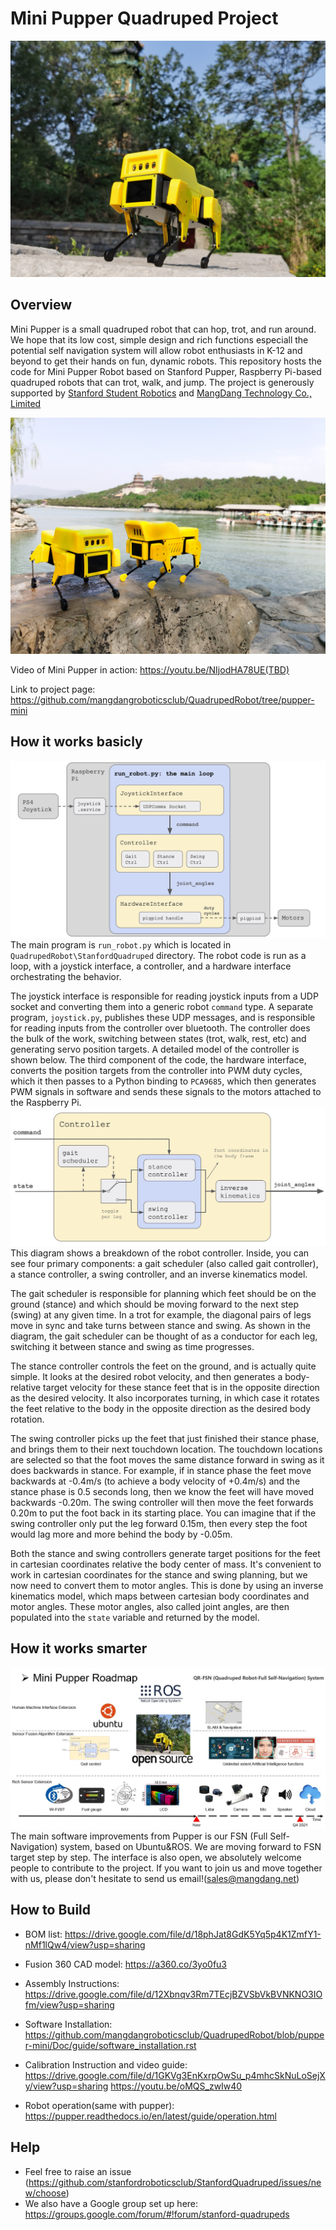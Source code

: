# Mini Pupper Quadruped Project
![Mini Pupper CC Max Morse](StanfordQuadruped/imgs/MiniPupper.jpg)
## Overview
Mini Pupper is a small quadruped robot that can hop, trot, and run around. We hope that its low cost, simple design and rich functions especiall the potential self navigation system will allow robot enthusiasts in K-12 and beyond to get their hands on fun, dynamic robots.
This repository hosts the code for Mini Pupper Robot based on Stanford Pupper, Raspberry Pi-based quadruped robots that can trot, walk, and jump. The project is generously supported by [Stanford Student Robotics](http://roboticsclub.stanford.edu/) and [MangDang Technology Co., Limited](https://www.mangdang.net/)

![Mini Pupper CC Max Morse](StanfordQuadruped/imgs/MiniPupper2Shells.jpg)

Video of Mini Pupper in action: https://youtu.be/NIjodHA78UE(TBD)

Link to project page: https://github.com/mangdangroboticsclub/QuadrupedRobot/tree/pupper-mini

## How it works basicly
![Overview diagram](StanfordQuadruped/imgs/diagram1.jpg)
The main program is ```run_robot.py``` which is located in ```QuadrupedRobot\StanfordQuadruped``` directory. The robot code is run as a loop, with a joystick interface, a controller, and a hardware interface orchestrating the behavior. 

The joystick interface is responsible for reading joystick inputs from a UDP socket and converting them into a generic robot ```command``` type. A separate program, ```joystick.py```, publishes these UDP messages, and is responsible for reading inputs from the controller over bluetooth. The controller does the bulk of the work, switching between states (trot, walk, rest, etc) and generating servo position targets. A detailed model of the controller is shown below. The third component of the code, the hardware interface, converts the position targets from the controller into PWM duty cycles, which it then passes to a Python binding to ```PCA9685```, which then generates PWM signals in software and sends these signals to the motors attached to the Raspberry Pi.
![Controller diagram](StanfordQuadruped/imgs/diagram2.jpg)
This diagram shows a breakdown of the robot controller. Inside, you can see four primary components: a gait scheduler (also called gait controller), a stance controller, a swing controller, and an inverse kinematics model. 

The gait scheduler is responsible for planning which feet should be on the ground (stance) and which should be moving forward to the next step (swing) at any given time. In a trot for example, the diagonal pairs of legs move in sync and take turns between stance and swing. As shown in the diagram, the gait scheduler can be thought of as a conductor for each leg, switching it between stance and swing as time progresses. 

The stance controller controls the feet on the ground, and is actually quite simple. It looks at the desired robot velocity, and then generates a body-relative target velocity for these stance feet that is in the opposite direction as the desired velocity. It also incorporates turning, in which case it rotates the feet relative to the body in the opposite direction as the desired body rotation. 

The swing controller picks up the feet that just finished their stance phase, and brings them to their next touchdown location. The touchdown locations are selected so that the foot moves the same distance forward in swing as it does backwards in stance. For example, if in stance phase the feet move backwards at -0.4m/s (to achieve a body velocity of +0.4m/s) and the stance phase is 0.5 seconds long, then we know the feet will have moved backwards -0.20m. The swing controller will then move the feet forwards 0.20m to put the foot back in its starting place. You can imagine that if the swing controller only put the leg forward 0.15m, then every step the foot would lag more and more behind the body by -0.05m. 

Both the stance and swing controllers generate target positions for the feet in cartesian coordinates relative the body center of mass. It's convenient to work in cartesian coordinates for the stance and swing planning, but we now need to convert them to motor angles. This is done by using an inverse kinematics model, which maps between cartesian body coordinates and motor angles. These motor angles, also called joint angles, are then populated into the ```state``` variable and returned by the model. 

## How it works smarter
![Overview diagram](StanfordQuadruped/imgs/MiniPupperRoadmap.jpg)
The main software improvements from Pupper is our FSN (Full Self-Navigation) system, based on Ubuntu&ROS. We are moving forward to FSN target step by step. The interface is also open, we absolutely welcome people to contribute to the project. If you want to join us and move together with us, please don't hesitate to send us email!(sales@mangdang.net)

## How to Build 
- BOM list: https://drive.google.com/file/d/18phJat8GdK5Yq5p4K1ZmfY1-nMf1lQw4/view?usp=sharing
- Fusion 360 CAD model: https://a360.co/3yo0fu3
- Assembly Instructions: https://drive.google.com/file/d/12Xbnqv3Rm7TEcjBZVSbVkBVNKNO3IOfm/view?usp=sharing

- Software Installation: https://github.com/mangdangroboticsclub/QuadrupedRobot/blob/pupper-mini/Doc/guide/software_installation.rst
- Calibration Instruction and video guide: https://drive.google.com/file/d/1GKVg3EnKxrpOwSu_p4mhcSkNuLoSejXy/view?usp=sharing    https://youtu.be/oMQS_zwIw40
- Robot operation(same with pupper): https://pupper.readthedocs.io/en/latest/guide/operation.html

## Help
- Feel free to raise an issue (https://github.com/stanfordroboticsclub/StanfordQuadruped/issues/new/choose)
- We also have a Google group set up here: https://groups.google.com/forum/#!forum/stanford-quadrupeds


